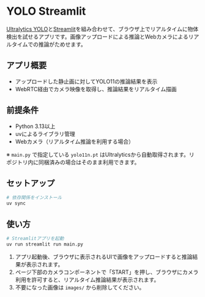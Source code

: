 # YOLO Streamlit

[Ultralytics YOLO](https://docs.ultralytics.com/ja/)と[Streamlit](https://streamlit.io/)を組み合わせて、ブラウザ上でリアルタイムに物体検出を試せるアプリです。画像アップロードによる推論とWebカメラによるリアルタイムでの推論がためせます。

## アプリ概要

- アップロードした静止画に対してYOLO11の推論結果を表示
- WebRTC経由でカメラ映像を取得し、推論結果をリアルタイム描画

## 前提条件

- Python 3.13以上
- uvによるライブラリ管理
- Webカメラ（リアルタイム推論を利用する場合）

※ `main.py` で指定している `yolo11n.pt` はUltralyticsから自動取得されます。リポジトリ内に同梱済みの場合はそのまま利用できます。

## セットアップ

```bash
# 依存関係をインストール
uv sync
```

## 使い方

```bash
# Streamlitアプリを起動
uv run streamlit run main.py
```

1. アプリ起動後、ブラウザに表示されるUIで画像をアップロードすると推論結果が表示されます。
2. ページ下部のカメラコンポーネントで「START」を押し、ブラウザにカメラ利用を許可すると、リアルタイム推論結果が表示されます。
3. 不要になった画像は `images/` から削除してください。
